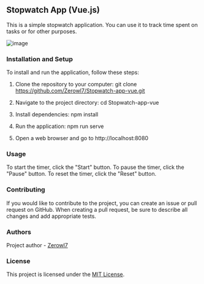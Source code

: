## Stopwatch App (Vue.js)

This is a simple stopwatch application. You can use it to track time spent on tasks or for other purposes.

![image](https://user-images.githubusercontent.com/67556607/228088533-73742353-13a2-4b2a-b037-153e12da40a7.png)


### Installation and Setup

To install and run the application, follow these steps:

1. Clone the repository to your computer:
git clone https://github.com/Zerowl7/Stopwatch-app-vue.git

2. Navigate to the project directory:
cd Stopwatch-app-vue

3. Install dependencies:
npm install

4. Run the application:
npm run serve

5. Open a web browser and go to http://localhost:8080

### Usage

To start the timer, click the "Start" button. To pause the timer, click the "Pause" button. To reset the timer, click the "Reset" button.

### Contributing

If you would like to contribute to the project, you can create an issue or pull request on GitHub. When creating a pull request, be sure to describe all changes and add appropriate tests.

### Authors

Project author - [Zerowl7](https://github.com/Zerowl7)

### License

This project is licensed under the [MIT License](https://github.com/Zerowl7/Stopwatch-app-vue/blob/master/LICENSE).
